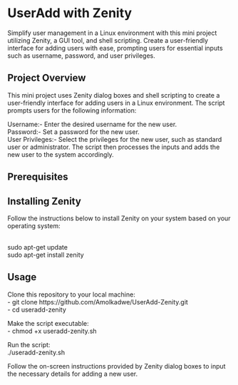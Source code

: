 <h1> UserAdd with Zenity </h1>
<p>Simplify user management in a Linux environment with this mini project utilizing Zenity, a GUI tool, and shell scripting. Create a user-friendly interface for adding users with ease, prompting users for essential inputs such as username, password, and user privileges.</p>
 <h2> Project Overview</h2>

<p> This mini project uses Zenity dialog boxes and shell scripting to create a user-friendly interface for adding users in a Linux environment. The script prompts users for the following information:

Username:- Enter the desired username for the new user.<br>
Password:- Set a password for the new user.<br>
User Privileges:- Select the privileges for the new user, such as standard user or administrator.
The script then processes the inputs and adds the new user to the system accordingly.</p>

<h2> Prerequisites</h2>

<h2>Installing Zenity</h2>
<p> Follow the instructions below to install Zenity on your system based on your operating system:

<br>sudo apt-get update <br>
sudo apt-get install zenity</p>

<h2> Usage</h2>
<p>Clone this repository to your local machine:<br>
 - git clone https://github.com/Amolkadwe/UserAdd-Zenity.git <br>
- cd useradd-zenity </p>

<p>Make the script executable:<br>
 - chmod +x useradd-zenity.sh</p>
 <p>Run the script:<br>
 ./useradd-zenity.sh</p>

 <p>Follow the on-screen instructions provided by Zenity dialog boxes to input the necessary details for adding a new user.
 </p>

